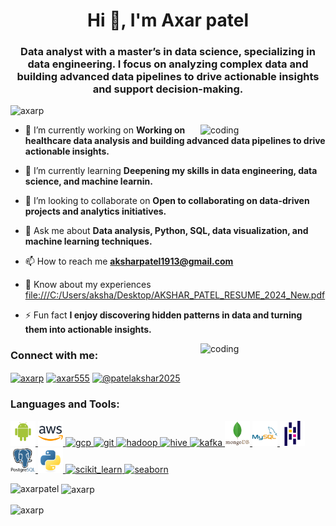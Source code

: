 <h1 align="center">Hi 👋, I'm Axar patel</h1>
<h3 align="center">Data analyst with a master’s in data science, specializing in data engineering. I focus on analyzing complex data and building advanced data pipelines to drive actionable insights and support decision-making.</h3>

<p align="left"> <img src="https://komarev.com/ghpvc/?username=axarp&label=Profile%20views&color=0e75b6&style=flat" alt="axarp" /> </p>
<img align="right" alt="coding" width="200" src="https://user-images.githubusercontent.com/55389276/140866485-8fb1c876-9a8f-4d6a-98dc-08c4981eaf70.gif">

- 🔭 I’m currently working on **Working on healthcare data analysis and building advanced data pipelines to drive actionable insights.**

- 🌱 I’m currently learning **Deepening my skills in data engineering, data science, and machine learnin.**

- 👯 I’m looking to collaborate on **Open to collaborating on data-driven projects and analytics initiatives.**

- 💬 Ask me about **Data analysis, Python, SQL, data visualization, and machine learning techniques.**

- 📫 How to reach me **aksharpatel1913@gmail.com**

- 📄 Know about my experiences [file:///C:/Users/aksha/Desktop/AKSHAR_PATEL_RESUME_2024_New.pdf](file:///C:/Users/aksha/Desktop/AKSHAR_PATEL_RESUME_2024_New.pdf)

- ⚡ Fun fact **I enjoy discovering hidden patterns in data and turning them into actionable insights.**

<img align="right" alt="coding" width="200" src="https://cdn.dribbble.com/users/805609/screenshots/2909157/connection.gif">

<h3 align="left">Connect with me:</h3>
<p align="left">
<a href="https://linkedin.com/in/axarp" target="blank"><img align="center" src="https://raw.githubusercontent.com/rahuldkjain/github-profile-readme-generator/master/src/images/icons/Social/linked-in-alt.svg" alt="axarp" height="30" width="40" /></a>
<a href="https://kaggle.com/axar555" target="blank"><img align="center" src="https://raw.githubusercontent.com/rahuldkjain/github-profile-readme-generator/master/src/images/icons/Social/kaggle.svg" alt="axar555" height="30" width="40" /></a>
<a href="https://www.hackerrank.com/@patelakshar2025" target="blank"><img align="center" src="https://raw.githubusercontent.com/rahuldkjain/github-profile-readme-generator/master/src/images/icons/Social/hackerrank.svg" alt="@patelakshar2025" height="30" width="40" /></a>
</p>

<h3 align="left">Languages and Tools:</h3>
<p align="left"> <a href="https://developer.android.com" target="_blank" rel="noreferrer"> <img src="https://raw.githubusercontent.com/devicons/devicon/master/icons/android/android-original-wordmark.svg" alt="android" width="40" height="40"/> </a> <a href="https://aws.amazon.com" target="_blank" rel="noreferrer"> <img src="https://raw.githubusercontent.com/devicons/devicon/master/icons/amazonwebservices/amazonwebservices-original-wordmark.svg" alt="aws" width="40" height="40"/> </a> <a href="https://cloud.google.com" target="_blank" rel="noreferrer"> <img src="https://www.vectorlogo.zone/logos/google_cloud/google_cloud-icon.svg" alt="gcp" width="40" height="40"/> </a> <a href="https://git-scm.com/" target="_blank" rel="noreferrer"> <img src="https://www.vectorlogo.zone/logos/git-scm/git-scm-icon.svg" alt="git" width="40" height="40"/> </a> <a href="https://hadoop.apache.org/" target="_blank" rel="noreferrer"> <img src="https://www.vectorlogo.zone/logos/apache_hadoop/apache_hadoop-icon.svg" alt="hadoop" width="40" height="40"/> </a> <a href="https://hive.apache.org/" target="_blank" rel="noreferrer"> <img src="https://www.vectorlogo.zone/logos/apache_hive/apache_hive-icon.svg" alt="hive" width="40" height="40"/> </a> <a href="https://kafka.apache.org/" target="_blank" rel="noreferrer"> <img src="https://www.vectorlogo.zone/logos/apache_kafka/apache_kafka-icon.svg" alt="kafka" width="40" height="40"/> </a> <a href="https://www.mongodb.com/" target="_blank" rel="noreferrer"> <img src="https://raw.githubusercontent.com/devicons/devicon/master/icons/mongodb/mongodb-original-wordmark.svg" alt="mongodb" width="40" height="40"/> </a> <a href="https://www.mysql.com/" target="_blank" rel="noreferrer"> <img src="https://raw.githubusercontent.com/devicons/devicon/master/icons/mysql/mysql-original-wordmark.svg" alt="mysql" width="40" height="40"/> </a> <a href="https://pandas.pydata.org/" target="_blank" rel="noreferrer"> <img src="https://raw.githubusercontent.com/devicons/devicon/2ae2a900d2f041da66e950e4d48052658d850630/icons/pandas/pandas-original.svg" alt="pandas" width="40" height="40"/> </a> <a href="https://www.postgresql.org" target="_blank" rel="noreferrer"> <img src="https://raw.githubusercontent.com/devicons/devicon/master/icons/postgresql/postgresql-original-wordmark.svg" alt="postgresql" width="40" height="40"/> </a> <a href="https://www.python.org" target="_blank" rel="noreferrer"> <img src="https://raw.githubusercontent.com/devicons/devicon/master/icons/python/python-original.svg" alt="python" width="40" height="40"/> </a> <a href="https://scikit-learn.org/" target="_blank" rel="noreferrer"> <img src="https://upload.wikimedia.org/wikipedia/commons/0/05/Scikit_learn_logo_small.svg" alt="scikit_learn" width="40" height="40"/> </a> <a href="https://seaborn.pydata.org/" target="_blank" rel="noreferrer"> <img src="https://seaborn.pydata.org/_images/logo-mark-lightbg.svg" alt="seaborn" width="40" height="40"/> </a> </p>

<p><img align="left" src="https://github-readme-stats.vercel.app/api/top-langs?username=axarp&show_icons=true&locale=en&layout=compact" alt="axarpatel" /></p>

<p>&nbsp;<img align="center" src="https://github-readme-stats.vercel.app/api?username=axarp&show_icons=true&locale=en" alt="axarp" /></p>

<p><img align="center" src="https://github-readme-streak-stats.herokuapp.com/?user=axarp&" alt="axarp" /></p>

